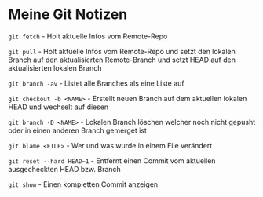 # Meine Git Notizen

`git fetch` - Holt aktuelle Infos vom Remote-Repo

`git pull` - Holt aktuelle Infos vom Remote-Repo und setzt den lokalen Branch auf den aktualisierten Remote-Branch und setzt HEAD auf den aktualisierten lokalen Branch

`git branch -av` - Listet alle Branches als eine Liste auf

`git checkout -b <NAME>` - Erstellt neuen Branch auf dem aktuellen lokalen HEAD und wechselt auf diesen

`git branch -D <NAME>` - Lokalen Branch löschen welcher noch nicht gepusht oder in einen anderen Branch gemerget ist

`git blame <FILE>` - Wer und was wurde in einem File verändert

`git reset --hard HEAD~1` - Entfernt einen Commit vom aktuellen ausgecheckten HEAD bzw. Branch

`git show` - Einen kompletten Commit anzeigen
